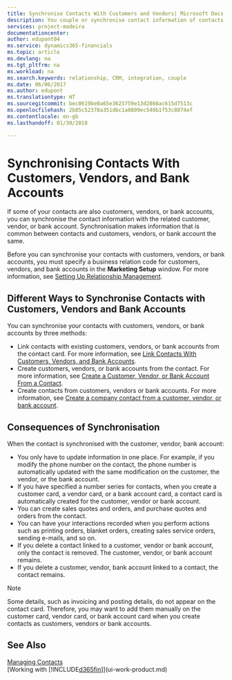```yaml
---
title: Synchronise Contacts With Customers and Vendors| Microsoft Docs
description: You couple or synchronise contact information of contacts who are also customers, vendors, or bank accounts, so you only update information in one place.
services: project-madeira
documentationcenter: 
author: edupont04
ms.service: dynamics365-financials
ms.topic: article
ms.devlang: na
ms.tgt_pltfrm: na
ms.workload: na
ms.search.keywords: relationship, CRM, integration, couple
ms.date: 06/06/2017
ms.author: edupont
ms.translationtype: HT
ms.sourcegitcommit: bec0619be0a65e3625759e13d2866ac615d7513c
ms.openlocfilehash: 2b85c52378a351dbc1a0809ec540b1f53c8074ef
ms.contentlocale: en-gb
ms.lasthandoff: 01/30/2018

---
```

# <a name="synchronizing-contacts-with-customers-vendors-and-bank-accounts"></a>Synchronising Contacts With Customers, Vendors, and Bank Accounts
If some of your contacts are also customers, vendors, or bank accounts, you can synchronise the contact information with the related customer, vendor, or bank account. Synchronisation makes information that is common between contacts and customers, vendors, or bank account the same.  

Before you can synchronise your contacts with customers, vendors, or bank accounts, you must specify a business relation code for customers, vendors, and bank accounts in the **Marketing Setup** window. For more information, see [Setting Up Relationship Management](marketing-setup-marketing.md).

## <a name="different-ways-to-synchronize-contacts-with-customers-vendors-and-bank-accounts"></a>Different Ways to Synchronise Contacts with Customers, Vendors and Bank Accounts
You can synchronise your contacts with customers, vendors, or bank accounts by three methods:

* Link contacts with existing customers, vendors, or bank accounts from the contact card. For more information, see [Link Contacts With Customers, Vendors, and Bank Accounts](marketing-how-link-contact.md).
* Create customers, vendors, or bank accounts from the contact. For more information, see [Create a Customer, Vendor, or Bank Account From a Contact](marketing-how-create-contacts-new-customers-vendors-bank-accounts.md).
* Create contacts from customers, vendors or bank accounts. For more information, see [Create a company contact from a customer, vendor, or bank account](marketing-how-create-contact-companies.md).

## <a name="consequences-of-synchronization"></a>Consequences of Synchronisation
When the contact is synchronised with the customer, vendor, bank account:

* You only have to update information in one place. For example, if you modify the phone number on the contact, the phone number is automatically updated with the same modification on the customer, the vendor, or the bank account.
* If you have specified a number series for contacts, when you create a customer card, a vendor card, or a bank account card, a contact card is automatically created for the customer, vendor or bank account.
* You can create sales quotes and orders, and purchase quotes and orders from the contact.
* You can have your interactions recorded when you perform actions such as printing orders, blanket orders, creating sales service orders, sending e-mails, and so on.
* If you delete a contact linked to a customer, vendor or bank account, only the contact is removed. The customer, vendor, or bank account remains.
* If you delete a customer, vendor, bank account linked to a contact, the contact remains.

> [!NOTE]  
>   Some details, such as invoicing and posting details, do not appear on the contact card. Therefore, you may want to add them manually on the customer card, vendor card, or bank account card when you create contacts as customers, vendors or bank accounts.

## <a name="see-also"></a>See Also
[Managing Contacts](marketing-contacts.md)  
[Working with [!INCLUDE[d365fin](includes/d365fin_md.md)]](ui-work-product.md)

